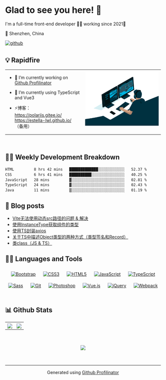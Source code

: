 <h1>Glad to see you here! 👋 </h1>   
I'm a full-time front-end developer 👨‍💻 working since 2021🚀

📍 Shenzhen, China  
  
<a href="https://github.com/Estella-lwl" target="_blank">
<img src=https://img.shields.io/badge/github-%2324292e.svg?&style=for-the-badge&logo=github&logoColor=white alt=github style="margin-bottom: 5px;" />
</a>  
<br/>  



## 💡 Rapidfire  
<table><tr><td valign="top" width="50%">

- 🔭 I’m currently working on [Github Profilinator](https://github.com/rishavanand/github-profilinator)  
  

- 🌱 I’m currently using TypeScript and Vue3  
  

- ⚡博客：
  <br/>
  https://polariis.gitee.io/
  <br/>
  https://estella-lwl.github.io/ （备用）


</td><td valign="top" width="50%">

<div align="center">
<img src="./imgs/code.gif" align="center" style="width: 100%" />
</div>  


</td></tr></table>  

<br/>  

## 🏊‍♂️ Weekly Development Breakdown
<!--START_SECTION:waka-->

```txt
HTML         8 hrs 42 mins   █████████████░░░░░░░░░░░░   52.37 %
CSS          6 hrs 41 mins   ██████████░░░░░░░░░░░░░░░   40.25 %
JavaScript   28 mins         ▓░░░░░░░░░░░░░░░░░░░░░░░░   02.81 %
TypeScript   24 mins         ▓░░░░░░░░░░░░░░░░░░░░░░░░   02.43 %
Java         11 mins         ▒░░░░░░░░░░░░░░░░░░░░░░░░   01.19 %
```

<!--END_SECTION:waka-->

## 🔖 Blog posts
<!-- BLOG-POST-LIST:START -->
- [Vite无法使用动态src路径的问题 &amp; 解决](https://polariis.gitee.io/posts/6a3db6b3/)
- [使用InstanceType获取组件的类型](https://polariis.gitee.io/posts/26a2e475/)
- [使用TS封装axios](https://polariis.gitee.io/posts/e96745cc/)
- [关于TS中描述Object类型的两种方式（类型签名和Record）](https://polariis.gitee.io/posts/61dca9cf/)
- [类class（JS &amp; TS）](https://polariis.gitee.io/posts/ba1dc77a/)
<!-- BLOG-POST-LIST:END -->


## 🐱‍🏍 Languages and Tools  
<div align="center">  
<a href="https://getbootstrap.com/docs/3.4/javascript/" target="_blank"><img style="margin: 10px" src="https://profilinator.rishav.dev/skills-assets/bootstrap-plain.svg" alt="Bootstrap" height="29" /></a>  
<a href="https://www.w3schools.com/css/" target="_blank"><img style="margin: 10px" src="https://profilinator.rishav.dev/skills-assets/css3-original-wordmark.svg" alt="CSS3" height="29" /></a>  
<a href="https://en.wikipedia.org/wiki/HTML5" target="_blank"><img style="margin: 10px" src="https://profilinator.rishav.dev/skills-assets/html5-original-wordmark.svg" alt="HTML5" height="29" /></a>  
<a href="https://www.javascript.com/" target="_blank"><img style="margin: 10px" src="https://profilinator.rishav.dev/skills-assets/javascript-original.svg" alt="JavaScript" height="29" /></a>  
<a href="https://www.typescriptlang.org/" target="_blank"><img style="margin: 10px" src="https://profilinator.rishav.dev/skills-assets/typescript-original.svg" alt="TypeScript" height="29" /></a>  
<a href="https://sass-lang.com/" target="_blank"><img style="margin: 10px" src="https://profilinator.rishav.dev/skills-assets/sass-original.svg" alt="Sass" height="29" /></a>  
<a href="https://github.com/" target="_blank"><img style="margin: 10px" src="https://profilinator.rishav.dev/skills-assets/git-scm-icon.svg" alt="Git" height="29" /></a>  
<a href="https://www.adobe.com/in/products/photoshop.html" target="_blank"><img style="margin: 10px" src="https://profilinator.rishav.dev/skills-assets/photoshop-plain.svg" alt="Photoshop" height="29" /></a>  
<a href="https://vuejs.org/" target="_blank"><img style="margin: 10px" src="https://profilinator.rishav.dev/skills-assets/vuejs-original-wordmark.svg" alt="Vue.js" height="29" /></a>  
<a href="https://jquery.com/" target="_blank"><img style="margin: 10px" src="https://profilinator.rishav.dev/skills-assets/jquery.png" alt="jQuery" height="29" /></a>  
<a href="https://webpack.js.org/" target="_blank"><img style="margin: 10px" src="https://profilinator.rishav.dev/skills-assets/webpack-original.svg" alt="Webpack" height="29" /></a>  
</div>  

<br/>  


## 📊 Github Stats  
<table><tr><td valign="top" width="50%">

<div align="center"><img src="https://github-readme-stats.vercel.app/api?username=Estella-lwl&show_icons=true&count_private=true&hide_border=true?theme=vue-dark" align="center" style="width: 100%" /></div>

</td><td valign="top" width="50%">

<div align="center"><img src="https://github-readme-stats.vercel.app/api/top-langs/?username=Estella-lwl&hide_border=true&layout=compact" align="center" style="width: 90%" /></div>

</td></tr></table>  

<br/>  

  

<br/>  


<div align="center">
  <img src="https://komarev.com/ghpvc/?username=Estella-lwl&&style=flat-square" align="center" />
</div>  

<br/>  


<br />

----
<div align="center">Generated using <a href="https://profilinator.rishav.dev/" target="_blank">Github Profilinator</a></div>
